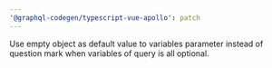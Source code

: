 ```yaml
---
'@graphql-codegen/typescript-vue-apollo': patch
---
```


Use empty object as default value to variables parameter instead of question mark when variables of query is all optional.
